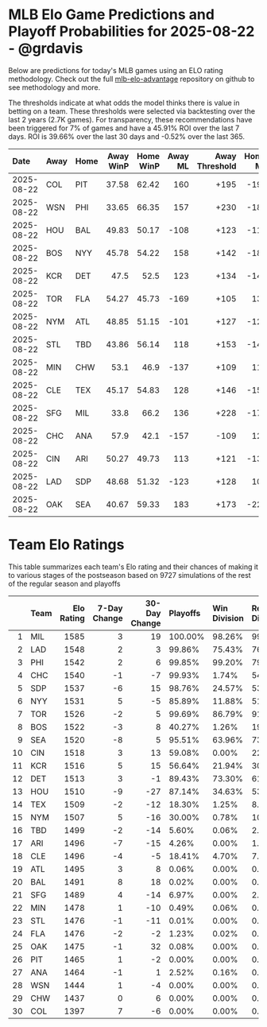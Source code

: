 # MLB Elo Game Predictions and Playoff Probabilities for 2025-08-22 - @grdavis
Below are predictions for today's MLB games using an ELO rating methodology. Check out the full [mlb-elo-advantage](https://github.com/grdavis/mlb-elo-advantage) repository on github to see methodology and more.

The thresholds indicate at what odds the model thinks there is value in betting on a team. These thresholds were selected via backtesting over the last 2 years (2.7K games). For transparency, these recommendations have been triggered for 7% of games and have a 45.91% ROI over the last 7 days. ROI is 39.66% over the last 30 days and -0.52% over the last 365.

| Date       | Away   | Home   |   Away WinP |   Home WinP |   Away ML |   Away Threshold |   Home ML |   Home Threshold |
|:-----------|:-------|:-------|------------:|------------:|----------:|-----------------:|----------:|-----------------:|
| 2025-08-22 | COL    | PIT    |       37.58 |       62.42 |       160 |             +195 |      -193 |             -129 |
| 2025-08-22 | WSN    | PHI    |       33.65 |       66.35 |       157 |             +230 |      -189 |             -149 |
| 2025-08-22 | HOU    | BAL    |       49.83 |       50.17 |      -108 |             +123 |      -112 |             +121 |
| 2025-08-22 | BOS    | NYY    |       45.78 |       54.22 |       158 |             +142 |      -189 |             +105 |
| 2025-08-22 | KCR    | DET    |       47.5  |       52.5  |       123 |             +134 |      -149 |             +111 |
| 2025-08-22 | TOR    | FLA    |       54.27 |       45.73 |      -169 |             +105 |       138 |             +143 |
| 2025-08-22 | NYM    | ATL    |       48.85 |       51.15 |      -101 |             +127 |      -121 |             +117 |
| 2025-08-22 | STL    | TBD    |       43.86 |       56.14 |       118 |             +153 |      -144 |             -102 |
| 2025-08-22 | MIN    | CHW    |       53.1  |       46.9  |      -137 |             +109 |       113 |             +137 |
| 2025-08-22 | CLE    | TEX    |       45.17 |       54.83 |       128 |             +146 |      -156 |             +102 |
| 2025-08-22 | SFG    | MIL    |       33.8  |       66.2  |       136 |             +228 |      -171 |             -148 |
| 2025-08-22 | CHC    | ANA    |       57.9  |       42.1  |      -157 |             -109 |       128 |             +164 |
| 2025-08-22 | CIN    | ARI    |       50.27 |       49.73 |       113 |             +121 |      -137 |             +123 |
| 2025-08-22 | LAD    | SDP    |       48.68 |       51.32 |      -123 |             +128 |       103 |             +116 |
| 2025-08-22 | OAK    | SEA    |       40.67 |       59.33 |       183 |             +173 |      -227 |             -115 |

# Team Elo Ratings
This table summarizes each team's Elo rating and their chances of making it to various stages of the postseason based on 9727 simulations of the rest of the regular season and playoffs

|    | Team   |   Elo Rating |   7-Day Change |   30-Day Change | Playoffs   | Win Division   | Reach Div. Rd.   | Reach CS   | Reach WS   | Win WS   |
|---:|:-------|-------------:|---------------:|----------------:|:-----------|:---------------|:-----------------|:-----------|:-----------|:---------|
|  1 | MIL    |         1585 |              3 |              19 | 100.00%    | 98.26%         | 99.37%           | 67.46%     | 46.91%     | 35.48%   |
|  2 | LAD    |         1548 |              2 |               3 | 99.86%     | 75.43%         | 76.22%           | 39.57%     | 16.42%     | 10.10%   |
|  3 | PHI    |         1542 |              2 |               6 | 99.85%     | 99.20%         | 79.77%           | 40.60%     | 14.93%     | 8.80%    |
|  4 | CHC    |         1540 |             -1 |              -7 | 99.93%     | 1.74%          | 54.89%           | 18.19%     | 9.53%      | 5.67%    |
|  5 | SDP    |         1537 |             -6 |              15 | 98.76%     | 24.57%         | 53.05%           | 20.90%     | 8.79%      | 5.01%    |
|  6 | NYY    |         1531 |              5 |              -5 | 85.89%     | 11.88%         | 51.52%           | 26.68%     | 15.10%     | 5.45%    |
|  7 | TOR    |         1526 |             -2 |               5 | 99.69%     | 86.79%         | 91.51%           | 48.26%     | 26.30%     | 9.22%    |
|  8 | BOS    |         1522 |             -3 |               8 | 40.27%     | 1.26%          | 19.29%           | 9.74%      | 5.00%      | 1.68%    |
|  9 | SEA    |         1520 |             -8 |               5 | 95.51%     | 63.96%         | 73.23%           | 38.31%     | 18.84%     | 6.37%    |
| 10 | CIN    |         1518 |              3 |              13 | 59.08%     | 0.00%          | 22.14%           | 8.31%      | 2.23%      | 1.23%    |
| 11 | KCR    |         1516 |              5 |              15 | 56.64%     | 21.94%         | 30.40%           | 14.82%     | 6.73%      | 2.21%    |
| 12 | DET    |         1513 |              3 |              -1 | 89.43%     | 73.30%         | 61.34%           | 28.98%     | 13.31%     | 4.00%    |
| 13 | HOU    |         1510 |             -9 |             -27 | 87.14%     | 34.63%         | 53.51%           | 25.00%     | 11.24%     | 3.29%    |
| 14 | TEX    |         1509 |             -2 |             -12 | 18.30%     | 1.25%          | 8.18%            | 3.80%      | 1.64%      | 0.39%    |
| 15 | NYM    |         1507 |              5 |             -16 | 30.00%     | 0.78%          | 10.71%           | 3.82%      | 0.94%      | 0.47%    |
| 16 | TBD    |         1499 |             -2 |             -14 | 5.60%      | 0.06%          | 2.05%            | 1.01%      | 0.39%      | 0.09%    |
| 17 | ARI    |         1496 |             -7 |             -15 | 4.26%      | 0.00%          | 1.40%            | 0.43%      | 0.12%      | 0.04%    |
| 18 | CLE    |         1496 |             -4 |              -5 | 18.41%     | 4.70%          | 7.97%            | 3.08%      | 1.30%      | 0.38%    |
| 19 | ATL    |         1495 |              3 |               8 | 0.06%      | 0.00%          | 0.02%            | 0.00%      | 0.00%      | 0.00%    |
| 20 | BAL    |         1491 |              8 |              18 | 0.02%      | 0.00%          | 0.01%            | 0.00%      | 0.00%      | 0.00%    |
| 21 | SFG    |         1489 |              4 |             -14 | 6.97%      | 0.00%          | 2.13%            | 0.67%      | 0.12%      | 0.07%    |
| 22 | MIN    |         1478 |              1 |             -10 | 0.49%      | 0.06%          | 0.17%            | 0.05%      | 0.02%      | 0.00%    |
| 23 | STL    |         1476 |             -1 |             -11 | 0.01%      | 0.00%          | 0.00%            | 0.00%      | 0.00%      | 0.00%    |
| 24 | FLA    |         1476 |             -2 |              -2 | 1.23%      | 0.02%          | 0.30%            | 0.05%      | 0.01%      | 0.01%    |
| 25 | OAK    |         1475 |             -1 |              32 | 0.08%      | 0.00%          | 0.05%            | 0.01%      | 0.00%      | 0.00%    |
| 26 | PIT    |         1465 |              1 |              -2 | 0.00%      | 0.00%          | 0.00%            | 0.00%      | 0.00%      | 0.00%    |
| 27 | ANA    |         1464 |             -1 |               1 | 2.52%      | 0.16%          | 0.77%            | 0.26%      | 0.12%      | 0.03%    |
| 28 | WSN    |         1444 |              1 |              -4 | 0.00%      | 0.00%          | 0.00%            | 0.00%      | 0.00%      | 0.00%    |
| 29 | CHW    |         1437 |              0 |               6 | 0.00%      | 0.00%          | 0.00%            | 0.00%      | 0.00%      | 0.00%    |
| 30 | COL    |         1397 |              7 |              -6 | 0.00%      | 0.00%          | 0.00%            | 0.00%      | 0.00%      | 0.00%    |